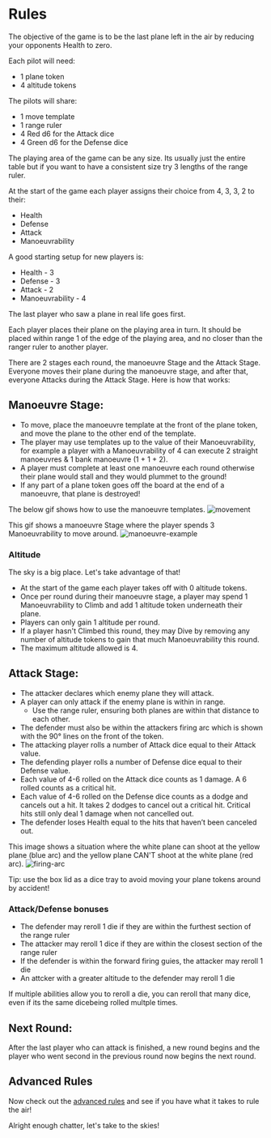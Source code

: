 # Rules

The objective of the game is to be the last plane left in the air by reducing your opponents Health to zero.

Each pilot will need:

- 1 plane token
- 4 altitude tokens

The pilots will share:

- 1 move template
- 1 range ruler
- 4 Red d6 for the Attack dice
- 4 Green d6 for the Defense dice

The playing area of the game can be any size. Its usually just the entire table but if you want to have a consistent size try 3 lengths of the range ruler.

At the start of the game each player assigns their choice from 4, 3, 3, 2 to their:

- Health
- Defense
- Attack
- Manoeuvrability

A good starting setup for new players is:

- Health - 3
- Defense - 3
- Attack - 2
- Manoeuvrability - 4

The last player who saw a plane in real life goes first.

Each player places their plane on the playing area in turn.
It should be placed within range 1 of the edge of the playing area, and no closer than the ranger ruler to another player.

There are 2 stages each round, the manoeuvre Stage and the Attack Stage.
Everyone moves their plane during the manoeuvre stage, and after that, everyone Attacks during the Attack Stage.
Here is how that works:

## Manoeuvre Stage:

- To move, place the manoeuvre template at the front of the plane token, and move the plane to the other end of the template.
- The player may use templates up to the value of their Manoeuvrability, for example a player with a Manoeuvrability of 4 can execute 2 straight manoeuvres & 1 bank manoeuvre (1 + 1 + 2).
- A player must complete at least one manoeuvre each round otherwise their plane would stall and they would plummet to the ground!
- If any part of a plane token goes off the board at the end of a manoeuvre, that plane is destroyed!

The below gif shows how to use the manoeuvre templates.
![movement](https://user-images.githubusercontent.com/91621088/167208819-c5c2eedb-7fd1-4cb4-945c-70a1b26c79bf.gif)

This gif shows a manoeuvre Stage where the player spends 3 Manoeuvrability to move around.
![manoeuvre-example](https://user-images.githubusercontent.com/91621088/166423425-fbc0e7bf-2f76-4b47-92a3-d33456841918.gif)

### Altitude

The sky is a big place. Let's take advantage of that!

- At the start of the game each player takes off with 0 altitude tokens.
- Once per round during their manoeuvre stage, a player may spend 1 Manoeuvrability to Climb and add 1 altitude token underneath their plane.
- Players can only gain 1 altitude per round.
- If a player hasn't Climbed this round, they may Dive by removing any number of altitude tokens to gain that much Manoeuvrability this round.
- The maximum altitude allowed is 4.

## Attack Stage:

- The attacker declares which enemy plane they will attack.
- A player can only attack if the enemy plane is within in range.
  - Use the range ruler, ensuring both planes are within that distance to each other.
- The defender must also be within the attackers firing arc which is shown with the 90° lines on the front of the token.
- The attacking player rolls a number of Attack dice equal to their Attack value.
- The defending player rolls a number of Defense dice equal to their Defense value.
- Each value of 4-6 rolled on the Attack dice counts as 1 damage. A 6 rolled counts as a critical hit.
- Each value of 4-6 rolled on the Defense dice counts as a dodge and cancels out a hit. It takes 2 dodges to cancel out a critical hit. Critical hits still only deal 1 damage when not cancelled out.
- The defender loses Health equal to the hits that haven’t been canceled out.

This image shows a situation where the white plane can shoot at the yellow plane (blue arc) and the yellow plane CAN'T shoot at the white plane (red arc).
![firing-arc](https://user-images.githubusercontent.com/91621088/167209670-d14cfa27-6109-4bee-8a9e-e8c88d571aa2.jpg)

Tip: use the box lid as a dice tray to avoid moving your plane tokens around by accident!

### Attack/Defense bonuses

- The defender may reroll 1 die if they are within the furthest section of the range ruler
- The attacker may reroll 1 dice if they are within the closest section of the range ruler
- If the defender is within the forward firing guies, the attacker may reroll 1 die
- An attcker with a greater altitude to the defender may reroll 1 die

If multiple abilities allow you to reroll a die, you can reroll that many dice, even if its the same dicebeing rolled multple times.

## Next Round:

After the last player who can attack is finished, a new round begins and the player who went second in the previous round now begins the next round.

## Advanced Rules

Now check out the <a href="https://squadronleader.netlify.app/rules/advanced">advanced rules</a> and see if you have what it takes to rule the air!

Alright enough chatter, let's take to the skies!
